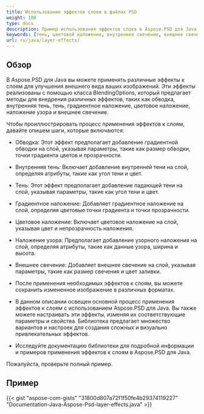 ```yaml
---
title: Использование эффектов слоев в файлах PSD
weight: 100
type: docs
description: Пример использования эффектов слоев в Aspose.PSD для Java
keywords: [тень, цветовой наложение, внутреннее свечение, внешнее свечение, psd api, java, образец кода]
url: ru/java/layer-effects/
---
```


## **Обзор**
В Aspose.PSD для Java вы можете применять различные эффекты к слоям для улучшения внешнего вида ваших изображений. Эти эффекты реализованы с помощью класса BlendingOptions, который предлагает методы для внедрения различных эффектов, таких как обводка, внутренняя тень, тень, градиентное наложение, цветовое наложение, наложение узора и внешнее свечение.

Чтобы проиллюстрировать процесс применения эффектов к слоям, давайте опишем шаги, которые включаются:

- Обводка: Этот эффект предполагает добавление градиентной обводки на слой, указывая параметры, такие как размер обводки, точки градиента цветов и прозрачности.

- Внутренняя тень: Включает добавление внутренней тени на слой, определяя атрибуты, такие как угол тени и цвет.

- Тень: Этот эффект предполагает добавление падающей тени на слой, указывая параметры, такие как угол тени и цвет.

- Градиентное наложение: Добавляет градиентное наложение на слой, определяя цветовые точки градиента и точки прозрачности.

- Цветовое наложение: Включает цветовое наложение на слой, указывая цвет и непрозрачность наложения.

- Наложение узора: Предполагает добавление узорного наложения на слой, определяя атрибуты, такие как данные узора, ширина и высота.

- Внешнее свечение: Добавляет внешнее свечение на слой, указывая параметры, такие как размер свечения и цвет заливки.

- После применения необходимых эффектов к слоям, вы можете сохранить измененное изображение в различных форматах.

- В данном описании освещен основной процесс применения эффектов к слоям с использованием Aspose.PSD для Java. Вы также можете настраивать эти эффекты, изменяя их соответствующие параметры и свойства. Библиотека предлагает множество вариантов и настроек для создания сложных и визуально привлекательных эффектов.

- Исследуйте документацию библиотеки для подробной информации и примеров применения эффектов к слоям в Aspose.PSD для Java.

Пожалуйста, проверьте полный пример.

## **Пример**
{{< gist "aspose-com-gists" "31800d807a72f1f50fe4b29374119227" "Documentation-Java-Aspose-Psd-layer-effects.java" >}}
